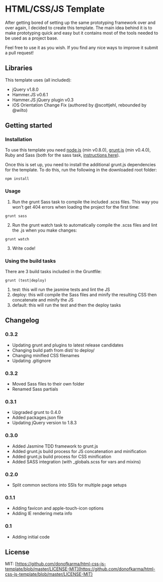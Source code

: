 HTML/CSS/JS Template
====================

After getting bored of setting up the same prototyping framework over and over again, I decided to create this template. The main idea behind it is to make prototyping quick and easy but it contains most of the tools needed to be used as a project base.

Feel free to use it as you wish. If you find any nice ways to improve it submit a pull request!

Libraries
---------------------

This template uses (all included):
- jQuery v1.8.0
- Hammer.JS v0.6.1
- Hammer.JS jQuery plugin v0.3
- iOS Orientation Change Fix (authored by @scottjehl, rebounded by @wilto)

Getting started
---------------------

### Installation

To use this template you need [node.js](http://nodejs.org/download/) (min v0.8.0), [grunt.js](https://github.com/gruntjs/grunt/wiki/Getting-started) (min v0.4.0), Ruby and Sass (both for the sass task, [instructions here](https://github.com/gruntjs/grunt-contrib-sass#the-sass-task)).

Once this is set up, you need to install the additional grunt.js dependencies for the template. To do this, run the following in the downloaded root folder:

`npm install`

### Usage

1) Run the grunt Sass task to compile the included .scss files. This way you won't get 404 errors when loading the project for the first time:

`grunt sass`

2) Run the grunt watch task to automatically compile the .scss files and lint the .js when you make changes:

`grunt watch`

3) Write code!

### Using the build tasks

There are 3 build tasks included in the Gruntfile:

`grunt (test|deploy)`

1. test: this will run the jasmine tests and lint the JS
2. deploy: this will compile the Sass files and minify the resulting CSS then concatenate and minify the JS
3. default: this will run the test and then the deploy tasks

Changelog
---------------------

### 0.3.2
- Updating grunt and plugins to latest release candidates
- Changing build path from dist/ to deploy/
- Changing minified CSS filenames
- Updating .gitignore

### 0.3.2
- Moved Sass files to their own folder
- Renamed Sass partials

### 0.3.1
- Upgraded grunt to 0.4.0
- Added packages.json file
- Updating jQuery version to 1.8.3

### 0.3.0
- Added Jasmine TDD framework to grunt.js
- Added grunt.js build process for JS concatenation and minification
- Added grunt.js build process for CSS minification
- Added SASS integration (with _globals.scss for vars and mixins)

### 0.2.0
- Split common sections into SSIs for multiple page setups

### 0.1.1
- Adding favicon and apple-touch-icon options
- Adding IE rendering meta info

### 0.1
- Adding initial code

License
---------------------

MIT: [https://github.com/donofkarma/html-css-js-template/blob/master/LICENSE-MIT](https://github.com/donofkarma/html-css-js-template/blob/master/LICENSE-MIT)